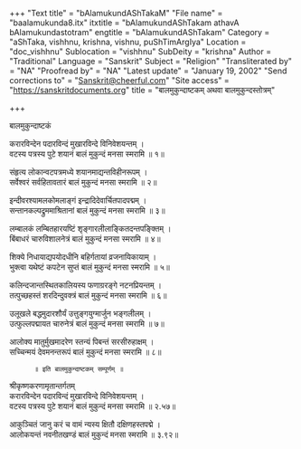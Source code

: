 +++
"Text title" = "bAlamukundAShTakaM"
"File name" = "baalamukunda8.itx"
itxtitle = "bAlamukundAShTakam athavA bAlamukundastotram"
engtitle = "bAlamukundAShTakam"
Category = "aShTaka, vishhnu, krishna, vishnu, puShTimArgIya"
Location = "doc_vishhnu"
Sublocation = "vishhnu"
SubDeity = "krishna"
Author = "Traditional"
Language = "Sanskrit"
Subject = "Religion"
"Transliterated by" = "NA"
"Proofread by" = "NA"
"Latest update" = "January 19, 2002"
"Send corrections to" = "Sanskrit@cheerful.com"
"Site access" = "https://sanskritdocuments.org"
title = "बालमुकुन्दाष्टकम् अथवा बालमुकुन्दस्तोत्रम्"

+++
  
 बालमुकुन्दाष्टकं   
  
करारविन्देन पदारविन्दं मुखारविन्दे विनिवेशयन्तम् ।  
वटस्य पत्रस्य पुटे शयानं बालं मुकुन्दं मनसा स्मरामि ॥ १॥  
  
संहृत्य लोकान्वटपत्रमध्ये शयानमाद्यन्तविहीनरूपम् ।  
सर्वेश्वरं सर्वहितावतारं बालं मुकुन्दं मनसा स्मरामि ॥ २॥  
  
इन्दीवरश्यामलकोमलाङ्गं इन्द्रादिदेवार्चितपादपद्मम् ।  
सन्तानकल्पद्रुममाश्रितानां बालं मुकुन्दं मनसा स्मरामि ॥ ३॥  
  
लम्बालकं लम्बितहारयष्टिं शृङ्गारलीलाङ्कितदन्तपङ्क्तिम् ।  
बिंबाधरं चारुविशालनेत्रं बालं मुकुन्दं मनसा स्मरामि ॥ ४॥  
  
शिक्ये निधायाद्यपयोदधीनि बहिर्गतायां व्रजनायिकायाम् ।  
भुक्त्वा यथेष्टं कपटेन सुप्तं बालं मुकुन्दं मनसा स्मरामि ॥ ५॥  
  
कलिन्दजान्तस्थितकालियस्य फणाग्ररङ्गे नटनप्रियन्तम् ।  
तत्पुच्छहस्तं शरदिन्दुवक्त्रं बालं मुकुन्दं मनसा स्मरामि ॥ ६॥  
  
उलूखले बद्धमुदारशौर्यं उत्तुङ्गयुग्मार्जुन भङ्गलीलम् ।  
उत्फुल्लपद्मायत चारुनेत्रं बालं मुकुन्दं मनसा स्मरामि ॥ ७॥  
  
आलोक्य मातुर्मुखमादरेण स्तन्यं पिबन्तं सरसीरुहाक्षम् ।  
सच्चिन्मयं देवमनन्तरूपं बालं मुकुन्दं मनसा स्मरामि ॥ ८॥  
  
          ॥ इति बालमुकुन्दाष्टकम् सम्पूर्णम् ॥  
  
श्रीकृष्णकरणामृतान्तर्गतम्  
करारविन्देन पदारविन्दं मुखारविन्दे विनिवेशयन्तम् ।  
वटस्य पत्रस्य पुटे शयानं बालं मुकुन्दं मनसा स्मरामि ॥ २.५७॥  
  
आकुञ्चितं जानु करं च वामं न्यस्य क्षितौ दक्षिणहस्तपद्मे ।  
आलोकयन्तं नवनीतखण्डं बालं मुकुन्दं मनसा स्मरामि ॥ ३.९२॥  
  
  
  
  
